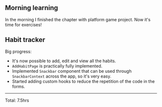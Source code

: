 ## Morning learning

In the morning I finished the chapter with platform game project. Now it's time for exercises!

## Habit tracker

Big progress: 

* It's now possible to add, edit and view all the habits.
* `AddHabitPage` is practically fully implemented.
* Implemented `Snackbar` component that can be used through `SnackbarContext` across the app, so it's very easy.
* Started adding custom hooks to reduce the repetition of the code in the forms.

<hr>
Total: 7.5hrs
